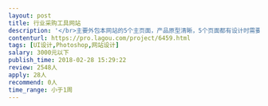 ```yaml
---                
layout: post       
title: 行业采购工具网站           
description: '</br>主要外包本网站的5个主页面，产品原型清晰，5个页面都有设计时需要参考的对应网站视觉效果：</br></br>1）首页，通过3-4屏页面，图片搭配文案视觉样式，准确向目标用户传达本站功能与作用；</br>首页参考设计1： https://www.paysapi.com/index.html  </br>首页参考设计2： https://fanqier.com/#anchor2</br></br>2）产品套餐介绍页面，比较简单</br>页面参考设计： https://fanqier.com/pay/5a70583376df30531c64133c</br></br>3）发布需求页面，主要是表单填写交互</br>参考阿里巴巴发布询价单页面设计： https://go.1688.com/buyoffer/post_offer.htm?spm=a261j.8902182.0.0.70ce55cbad9BLC</br></br>4）填写报价页面，信息展示和填写表单交互</br></br>5）用户登录工作台主页面</br>纷享逍客CRM后台参考设计： https://www.fxiaoke.com/XV/Home/Index#crm/index</br>'     
contenturl: https://pro.lagou.com/project/6459.html      
tags: [UI设计,Photoshop,网站设计]            
salary: 3000元以下          
publish_time: 2018-02-28 15:29:22         
review: 2548人                   
apply: 28人                   
recommend: 0人                   
time_range: 小于1周              
---                 
```

